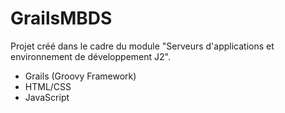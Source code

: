 # GrailsMBDS

Projet créé dans le cadre du module "Serveurs d'applications et environnement de développement J2".

- Grails (Groovy Framework)
- HTML/CSS
- JavaScript
